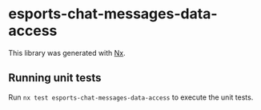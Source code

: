 # esports-chat-messages-data-access

This library was generated with [Nx](https://nx.dev).

## Running unit tests

Run `nx test esports-chat-messages-data-access` to execute the unit tests.
